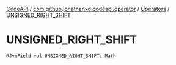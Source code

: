 [CodeAPI](../../index.md) / [com.github.jonathanxd.codeapi.operator](../index.md) / [Operators](index.md) / [UNSIGNED_RIGHT_SHIFT](.)

# UNSIGNED_RIGHT_SHIFT

`@JvmField val UNSIGNED_RIGHT_SHIFT: `[`Math`](../-operator/-math/index.md)